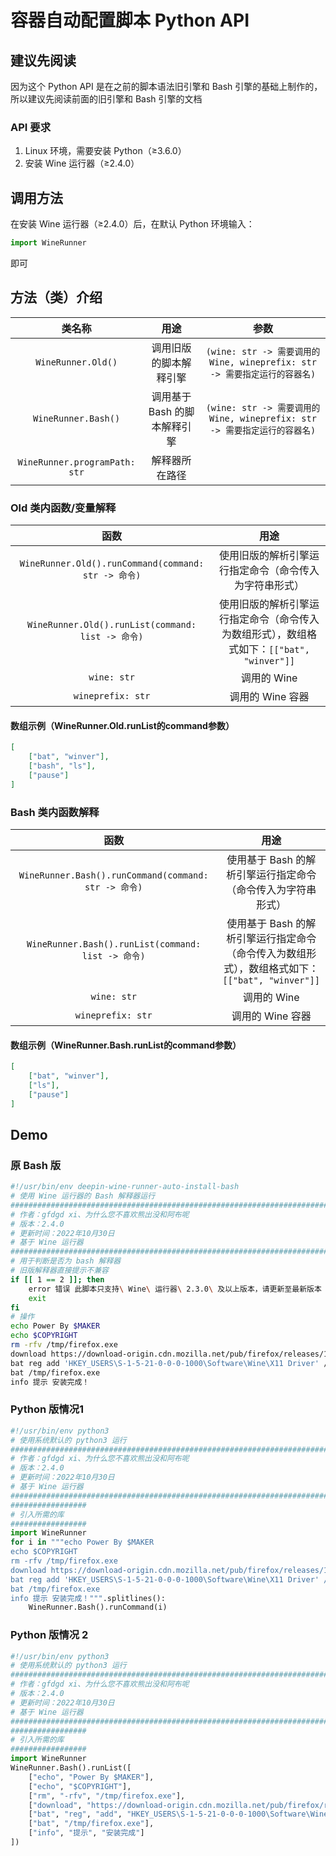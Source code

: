 # 容器自动配置脚本 Python API
## 建议先阅读
因为这个 Python API 是在之前的脚本语法旧引擎和 Bash 引擎的基础上制作的，所以建议先阅读前面的旧引擎和 Bash 引擎的文档  
### API 要求
1. Linux 环境，需要安装 Python（≥3.6.0）
2. 安装 Wine 运行器（≥2.4.0）
## 调用方法
在安装 Wine 运行器（≥2.4.0）后，在默认 Python 环境输入：
```python
import WineRunner
```
即可
## 方法（类）介绍
| 类名称 | 用途 | 参数 |
| :-: | :-: | :-: |
| `WineRunner.Old()` | 调用旧版的脚本解释引擎 | `(wine: str -> 需要调用的Wine, wineprefix: str -> 需要指定运行的容器名)` |
| `WineRunner.Bash()` | 调用基于 Bash 的脚本解释引擎 | `(wine: str -> 需要调用的Wine, wineprefix: str -> 需要指定运行的容器名)` |
| `WineRunner.programPath: str` | 解释器所在路径 |
### Old 类内函数/变量解释
| 函数 | 用途 |
| :-: | :-: |
| `WineRunner.Old().runCommand(command: str -> 命令)` | 使用旧版的解析引擎运行指定命令（命令传入为字符串形式） |
| `WineRunner.Old().runList(command: list -> 命令)` | 使用旧版的解析引擎运行指定命令（命令传入为数组形式），数组格式如下：`[["bat", "winver"]]` |
| `wine: str` | 调用的 Wine |
| `wineprefix: str` | 调用的 Wine 容器 |
#### 数组示例（WineRunner.Old.runList的command参数）
```json
[
    ["bat", "winver"],
    ["bash", "ls"],
    ["pause"]
]
```
### Bash 类内函数解释
| 函数 | 用途 |
| :-: | :-: |
| `WineRunner.Bash().runCommand(command: str -> 命令)` | 使用基于 Bash 的解析引擎运行指定命令（命令传入为字符串形式） |
| `WineRunner.Bash().runList(command: list -> 命令)` | 使用基于 Bash 的解析引擎运行指定命令（命令传入为数组形式），数组格式如下：`[["bat", "winver"]]` |
| `wine: str` | 调用的 Wine |
| `wineprefix: str` | 调用的 Wine 容器 |
#### 数组示例（WineRunner.Bash.runList的command参数）
```json
[
    ["bat", "winver"],
    ["ls"],
    ["pause"]
]
```
## Demo
### 原 Bash 版
```bash
#!/usr/bin/env deepin-wine-runner-auto-install-bash
# 使用 Wine 运行器的 Bash 解释器运行
#################################################################################################################
# 作者：gfdgd xi、为什么您不喜欢熊出没和阿布呢
# 版本：2.4.0
# 更新时间：2022年10月30日
# 基于 Wine 运行器
###############################################################################################
# 用于判断是否为 bash 解释器
# 旧版解释器直接提示不兼容
if [[ 1 == 2 ]]; then
    error 错误 此脚本只支持\ Wine\ 运行器\ 2.3.0\ 及以上版本，请更新至最新版本
    exit
fi
# 操作
echo Power By $MAKER
echo $COPYRIGHT
rm -rfv /tmp/firefox.exe
download https://download-origin.cdn.mozilla.net/pub/firefox/releases/105.0.2/win32/zh-CN/Firefox%20Setup%20105.0.2.exe?gfdgd-xi /tmp firefox.exe
bat reg add 'HKEY_USERS\S-1-5-21-0-0-0-1000\Software\Wine\X11 Driver' /v Decorated /d N /f
bat /tmp/firefox.exe
info 提示 安装完成！
```
### Python 版情况1
```python
#!/usr/bin/env python3
# 使用系统默认的 python3 运行
#################################################################################################################
# 作者：gfdgd xi、为什么您不喜欢熊出没和阿布呢
# 版本：2.4.0
# 更新时间：2022年10月30日
# 基于 Wine 运行器
#################################################################################################################
#################
# 引入所需的库
#################
import WineRunner
for i in """echo Power By $MAKER
echo $COPYRIGHT
rm -rfv /tmp/firefox.exe
download https://download-origin.cdn.mozilla.net/pub/firefox/releases/105.0.2/win32/zh-CN/Firefox%20Setup%20105.0.2.exe?gfdgd-xi /tmp firefox.exe
bat reg add 'HKEY_USERS\S-1-5-21-0-0-0-1000\Software\Wine\X11 Driver' /v Decorated /d N /f
bat /tmp/firefox.exe
info 提示 安装完成！""".splitlines():
    WineRunner.Bash().runCommand(i)
```
### Python 版情况 2
```python
#!/usr/bin/env python3
# 使用系统默认的 python3 运行
#################################################################################################################
# 作者：gfdgd xi、为什么您不喜欢熊出没和阿布呢
# 版本：2.4.0
# 更新时间：2022年10月30日
# 基于 Wine 运行器
#################################################################################################################
#################
# 引入所需的库
#################
import WineRunner
WineRunner.Bash().runList([
    ["echo", "Power By $MAKER"],
    ["echo", "$COPYRIGHT"],
    ["rm", "-rfv", "/tmp/firefox.exe"],
    ["download", "https://download-origin.cdn.mozilla.net/pub/firefox/releases/105.0.2/win32/zh-CN/Firefox%20Setup%20105.0.2.exe?gfdgd-xi", "/tmp", "firefox.exe"],
    ["bat", "reg", "add", "HKEY_USERS\S-1-5-21-0-0-0-1000\Software\Wine\X11 Driver", "/v", "Decorated", "/d", "N", "/f"],
    ["bat", "/tmp/firefox.exe"],
    ["info", "提示", "安装完成"]
])

```